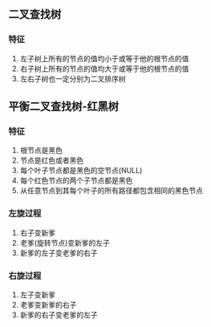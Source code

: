 ## 二叉查找树
### 特征
1. 左子树上所有的节点的值均小于或等于他的根节点的值
2. 右子树上所有的节点的值均大于或等于他的根节点的值
3. 左右子树也一定分别为二叉排序树

## 平衡二叉查找树-红黑树
### 特征
1. 根节点是黑色
2. 节点是红色或者黑色
3. 每个叶子节点都是黑色的空节点(NULL)
4. 每个红色节点的两个子节点都是黑色
5. 从任意节点到其每个叶子的所有路径都包含相同的黑色节点

### 左旋过程
1. 右子变新爹
2. 老爹(旋转节点)变新爹的左子
3. 新爹的左子变老爹的右子

### 右旋过程
1. 左子变新爹
2. 老爹变新爹的右子
3. 新爹的右子变老爹的左子